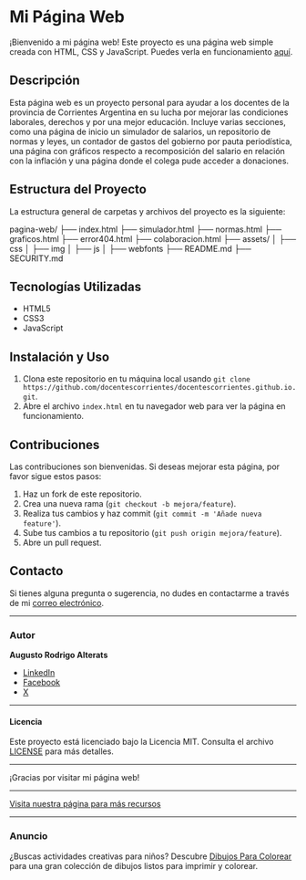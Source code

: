 # Mi Página Web

¡Bienvenido a mi página web! Este proyecto es una página web simple creada con HTML, CSS y JavaScript. Puedes verla en funcionamiento [aquí](https://docentescorrientes.github.io/).

## Descripción

Esta página web es un proyecto personal para ayudar a los docentes de la provincia de Corrientes Argentina en su lucha por mejorar las condiciones laborales, derechos y por una mejor educación. Incluye varias secciones, como una página de inicio un simulador de salarios, un repositorio de normas y leyes, un contador de gastos del gobierno por pauta periodística, una página con gráficos respecto a recomposición del salario en relación con la inflación y una página donde el colega pude acceder a donaciones.

## Estructura del Proyecto

La estructura general de carpetas y archivos del proyecto es la siguiente:

pagina-web/
├── index.html
├── simulador.html
├── normas.html
├── graficos.html
├── error404.html
├── colaboracion.html
├── assets/
│ ├── css
│ ├── img
│ ├── js
│ ├── webfonts
├── README.md
├── SECURITY.md


## Tecnologías Utilizadas

- HTML5
- CSS3
- JavaScript

## Instalación y Uso

1. Clona este repositorio en tu máquina local usando `git clone https://github.com/docentescorrientes/docentescorrientes.github.io.git`.
2. Abre el archivo `index.html` en tu navegador web para ver la página en funcionamiento.

## Contribuciones

Las contribuciones son bienvenidas. Si deseas mejorar esta página, por favor sigue estos pasos:

1. Haz un fork de este repositorio.
2. Crea una nueva rama (`git checkout -b mejora/feature`).
3. Realiza tus cambios y haz commit (`git commit -m 'Añade nueva feature'`).
4. Sube tus cambios a tu repositorio (`git push origin mejora/feature`).
5. Abre un pull request.

## Contacto

Si tienes alguna pregunta o sugerencia, no dudes en contactarme a través de mi [correo electrónico](mailto:augusalterats@gmail.com).

---

### Autor

**Augusto Rodrigo Alterats**
- [LinkedIn](https://www.linkedin.com/in/augusalterats/)
- [Facebook](https://www.facebook.com/augustoalterats)
- [X](https://x.com/augusalterats)

---

#### Licencia

Este proyecto está licenciado bajo la Licencia MIT. Consulta el archivo [LICENSE](LICENSE) para más detalles.

---

¡Gracias por visitar mi página web!

---

[Visita nuestra página para más recursos](https://gptonline.ai/es/)

---

### Anuncio

¿Buscas actividades creativas para niños? Descubre [Dibujos Para Colorear](https://www.google.es/search?q=colorearw.com) para una gran colección de dibujos listos para imprimir y colorear.
